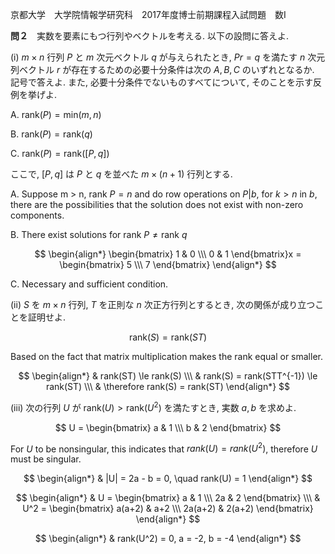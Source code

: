 京都大学　大学院情報学研究科　2017年度博士前期課程入試問題　数I

**問２**　実数を要素にもつ行列やベクトルを考える. 以下の設問に答えよ.

(i) $m \times n$ 行列 $P$ と $m$ 次元ベクトル $q$ が与えられたとき, $Pr = q$ を満たす $n$ 次元列ベクトル $r$ が存在するための必要十分条件は次の $A,B,C$ のいずれとなるか. 記号で答えよ. また, 必要十分条件でないものすべてについて, そのことを示す反例を挙げよ.

A. $\text{rank}(P) = \text{min}(m,n)$

B. $\text{rank}(P) = \text{rank}(q)$

C. $\text{rank}(P) = \text{rank}([P,q])$

ここで, $[P,q]$ は $P$ と $q$ を並べた $m \times (n+1)$ 行列とする.

A. Suppose m > n, rank $P = n$ and do row operations on $P|b$, for $k > n$ in $b$, there are the possibilities that the solution does not exist with non-zero components.

B. There exist solutions for $\text{rank } P \ne \text{rank } q$

$$
    \begin{align*}
        \begin{bmatrix} 1 & 0 \\\ 0 & 1 \end{bmatrix}x = \begin{bmatrix} 5 \\\ 7 \end{bmatrix}
    \end{align*}
$$

C. Necessary and sufficient condition.

(ii) $S$ を $m \times n$ 行列, $T$ を正則な $n$ 次正方行列とするとき, 次の関係が成り立つことを証明せよ.

$$
    \text{rank}(S) = \text{rank}(ST)
$$

Based on the fact that matrix multiplication makes the rank equal or smaller.

$$
    \begin{align*}
        & rank(ST) \le rank(S) \\\
        & rank(S) = rank(STT^{-1}) \le rank(ST) \\\
        & \therefore rank(S) = rank(ST)
    \end{align*}
$$

(iii) 次の行列 $U$ が $\text{rank}(U) > \text{rank}(U^2)$ を満たすとき, 実数 $a,b$ を求めよ.

$$
    U = \begin{bmatrix} a & 1 \\\ b & 2 \end{bmatrix}
$$

For $U$ to be nonsingular, this indicates that $rank(U) = rank(U^2)$, therefore $U$ must be singular.

$$
    \begin{align*}
        & |U| = 2a - b = 0, \quad rank(U) = 1
    \end{align*}
$$

$$
    \begin{align*}
        & U = \begin{bmatrix} a & 1 \\\ 2a & 2 \end{bmatrix} \\\
        & U^2 = \begin{bmatrix} a(a+2) & a+2 \\\ 2a(a+2) & 2(a+2) \end{bmatrix}
    \end{align*}
$$

$$
    \begin{align*}
        & rank(U^2) = 0, a = -2, b = -4
    \end{align*}
$$